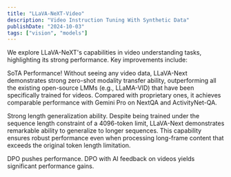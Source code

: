 ```yaml
---
title: "LLaVA-NeXT-Video"
description: "Video Instruction Tuning With Synthetic Data"
publishDate: "2024-10-03"
tags: ["vision", "models"]
---
```


We explore LLaVA-NeXT's capabilities in video understanding tasks, highlighting its strong performance. Key improvements include:

SoTA Performance! Without seeing any video data, LLaVA-Next demonstrates strong zero-shot modality transfer ability, outperforming all the existing open-source LMMs (e.g., LLaMA-VID) that have been specifically trained for videos. Compared with proprietary ones, it achieves comparable performance with Gemini Pro on NextQA and ActivityNet-QA.

Strong length generalization ability. Despite being trained under the sequence length constraint of a 4096-token limit, LLaVA-Next demonstrates remarkable ability to generalize to longer sequences. This capability ensures robust performance even when processing long-frame content that exceeds the original token length limitation.

DPO pushes performance. DPO with AI feedback on videos yields significant performance gains.
